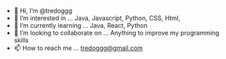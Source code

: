 - 👋 Hi, I’m @tredoggg
- 👀 I’m interested in ... Java, Javascript, Python, CSS, Html, 
- 🌱 I’m currently learning ... Java, React, Python
- 💞️ I’m looking to collaborate on ... Anything to improve my programming skills
- 📫 How to reach me ... tredoggg@gmail.com

<!---
tredoggg/tredoggg is a ✨ special ✨ repository because its `README.md` (this file) appears on your GitHub profile.
You can click the Preview link to take a look at your changes.
--->
